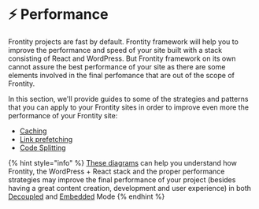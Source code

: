 # ⚡️ Performance

Frontity projects are fast by default. Frontity framework will help you to improve the performance and speed of your site built with a stack consisting of React and WordPress. But Frontity framework on its own cannot assure the best performance of your site as there are some elements involved in the final perfomance that are out of the scope of Frontity.

In this section, we'll provide guides to some of the strategies and patterns that you can apply to your Frontity sites in order to improve even more the performance of your Frontity site:

* [Caching](./caching.md)
* [Link prefetching](./link-prefetching.md)
* [Code Splitting](./code-splitting.md)

{% hint style="info" %}
[These diagrams](https://excalidraw.com/#json=5527408018980864,1NK6kHYXXr1sP3UYp5gQaA) can help you understand how Frontity, the WordPress + React stack and the proper performance strategies may improve the final performance of your project (besides having a great content creation, development and user experience) in both [Decoupled](../architecture/decoupled-mode.md) and [Embedded](../architecture/embedded-mode.md) Mode
{% endhint %}


